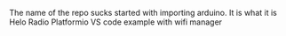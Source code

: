 The name of the repo sucks
started with importing arduino.  It is what it is
Helo Radio Platformio VS code example with wifi manager
